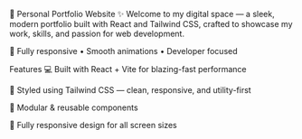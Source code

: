 🚀 Personal Portfolio Website
✨ Welcome to my digital space — a sleek, modern portfolio built with React and Tailwind CSS, crafted to showcase my work, skills, and passion for web development.


🎨 Fully responsive • Smooth animations • Developer focused

Features
💻 Built with React + Vite for blazing-fast performance

🎨 Styled using Tailwind CSS — clean, responsive, and utility-first

🧩 Modular & reusable components

📱 Fully responsive design for all screen sizes

